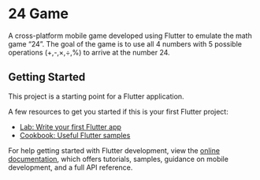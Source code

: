 # 24 Game

A cross-platform mobile game developed using Flutter to emulate the math game “24”. The goal of the game is to use all 4 numbers with 5 possible operations (+,-,×,÷,%) to arrive at the number 24.

## Getting Started

This project is a starting point for a Flutter application.

A few resources to get you started if this is your first Flutter project:

- [Lab: Write your first Flutter app](https://docs.flutter.dev/get-started/codelab)
- [Cookbook: Useful Flutter samples](https://docs.flutter.dev/cookbook)

For help getting started with Flutter development, view the
[online documentation](https://docs.flutter.dev/), which offers tutorials,
samples, guidance on mobile development, and a full API reference.
